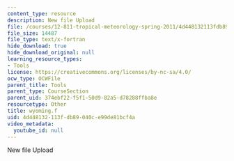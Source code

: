 ```yaml
---
content_type: resource
description: New file Upload
file: /courses/12-811-tropical-meteorology-spring-2011/4d448132113fdb89040ce99de81bcf4a_wyoming.f
file_size: 14487
file_type: text/x-fortran
hide_download: true
hide_download_original: null
learning_resource_types:
- Tools
license: https://creativecommons.org/licenses/by-nc-sa/4.0/
ocw_type: OCWFile
parent_title: Tools
parent_type: CourseSection
parent_uid: 374ebf22-f5f1-50d9-82a5-d78288ffba8e
resourcetype: Other
title: wyoming.f
uid: 4d448132-113f-db89-040c-e99de81bcf4a
video_metadata:
  youtube_id: null
---
```

New file Upload